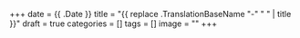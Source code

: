 +++
date = {{ .Date }}
title = "{{ replace .TranslationBaseName "-" " " | title }}"
draft = true
categories = []
tags = []
image = ""
+++